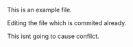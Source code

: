 This is an example file.

Editing the file which is commited already.

This isnt going to cause conflict.
